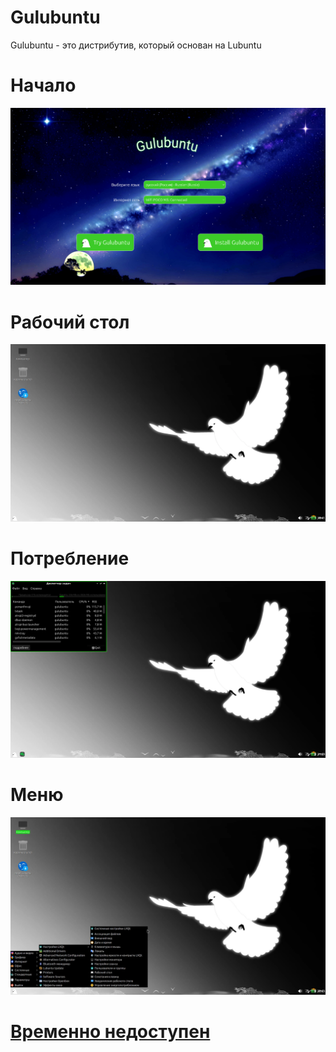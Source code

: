 # Gulubuntu
Gulubuntu - это дистрибутив, который основан на Lubuntu

# Начало
![](screenshots/0.png)

# Рабочий стол
![](screenshots/1.png)

# Потребление
![](screenshots/2.png)

# Меню
![](screenshots/3.png)

# [Временно недоступен](http://193.188.20.4/gulubuntu-24.04.1-2025.04.24-desktop-amd64.iso)
